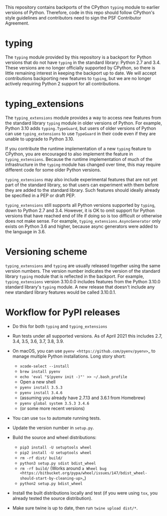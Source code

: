 This repository contains backports of the CPython `typing` module to earlier versions of
Python. Therefore, code in this repo should follow CPython's style guidelines and
contributors need to sign the PSF Contributor Agreement.

# typing

The `typing` module provided by this repository is a backport for Python versions that
do not have `typing` in the standard library: Python 2.7 and 3.4. These versions are no
longer officially supported by CPython, so there is little remaining interest in keeping
the backport up to date. We will accept contributions backporting new features to
`typing`, but we are no longer actively requiring Python 2 support for all
contributions.

# typing_extensions

The `typing_extensions` module provides a way to access new features from the standard
library `typing` module in older versions of Python. For example, Python 3.10 adds
`typing.TypeGuard`, but users of older versions of Python can use `typing_extensions` to
use `TypeGuard` in their code even if they are unable to upgrade to Python 3.10.

If you contribute the runtime implementation of a new `typing` feature to CPython, you
are encouraged to also implement the feature in `typing_extensions`. Because the runtime
implementation of much of the infrastructure in the `typing` module has changed over
time, this may require different code for some older Python versions.

`typing_extensions` may also include experimental features that are not yet part of the
standard library, so that users can experiment with them before they are added to the
standard library. Such features should ideally already be specified in a PEP or draft
PEP.

`typing_extensions` still supports all Python versions supported by `typing`, down to
Python 2.7 and 3.4. However, it is OK to omit support for Python versions that have
reached end of life if doing so is too difficult or otherwise does not make sense. For
example, `typing_extensions.AsyncGenerator` only exists on Python 3.6 and higher,
because async generators were added to the language in 3.6.

# Versioning scheme

`typing_extensions` and `typing` are usually released together using the same version
numbers. The version number indicates the version of the standard library `typing`
module that is reflected in the backport. For example, `typing_extensions` version
3.10.0.0 includes features from the Python 3.10.0 standard library's `typing` module. A
new release that doesn't include any new standard library features would be called
3.10.0.1.

# Workflow for PyPI releases

- Do this for both `typing` and `typing_extensions`

- Run tests under all supported versions. As of April 2021 this includes 2.7, 3.4, 3.5,
  3.6, 3.7, 3.8, 3.9.

- On macOS, you can use `pyenv <https://github.com/pyenv/pyenv>`\_ to manage multiple
  Python installations. Long story short:

  - `xcode-select --install`
  - `brew install pyenv`
  - `echo 'eval "$(pyenv init -)"' >> ~/.bash_profile`
  - Open a new shell
  - `pyenv install 3.5.3`
  - `pyenv install 3.4.6`
  - (assuming you already have 2.7.13 and 3.6.1 from Homebrew)
  - `pyenv global system 3.5.3 3.4.6`
  - (or some more recent versions)

- You can use `tox` to automate running tests.

- Update the version number in `setup.py`.

- Build the source and wheel distributions:

  - `pip3 install -U setuptools wheel`
  - `pip2 install -U setuptools wheel`
  - `rm -rf dist/ build/`
  - `python3 setup.py sdist bdist_wheel`
  - `rm -rf build/` (Works around
    `a Wheel bug <https://bitbucket.org/pypa/wheel/issues/147/bdist_wheel-should-start-by-cleaning-up>`\_)
  - `python2 setup.py bdist_wheel`

- Install the built distributions locally and test (if you were using `tox`, you already
  tested the source distribution).

- Make sure twine is up to date, then run `twine upload dist/*`.
